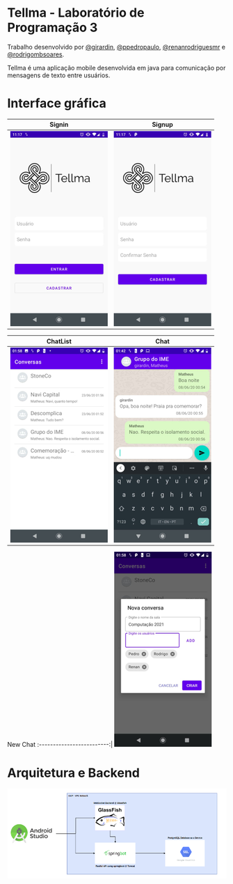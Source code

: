 
# Tellma - Laboratório de Programação 3

Trabalho desenvolvido por [@girardin](https://github.com/mgirardin), [@ppedropaulo](https://github.com/ppedropaulo), [@renanrodriguesmr](https://github.com/renanrodriguesmr) e [@rodrigombsoares](https://github.com/rodrigombsoares).

Tellma é uma aplicação mobile desenvolvida em java para comunicação por mensagens de texto entre usuários.   

# Interface gráfica
Signin             |  Signup
:-------------------------:|:-------------------------:
![](https://github.com/ppedropaulo/tellmamobile/blob/master/app/media/signin_tellma.jpg?raw=true)|![](https://github.com/ppedropaulo/tellmamobile/blob/master/app/media/signup_tellma.jpg?raw=true)


ChatList             |  Chat
:-------------------------:|:-------------------------:
![](https://github.com/ppedropaulo/tellmamobile/blob/master/app/media/chatlist_tellma.jpg?raw=true)|![](https://github.com/ppedropaulo/tellmamobile/blob/master/app/media/message_tellma.jpg?raw=true)

New Chat
:-------------------------:|
![](https://github.com/ppedropaulo/tellmamobile/blob/master/app/media/new_chat_tellma.jpeg?raw=true)


# Arquitetura e Backend

![](https://github.com/ppedropaulo/tellmamobile/blob/master/app/media/mobile_architecture.png?raw=true)
